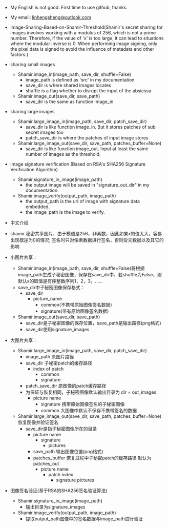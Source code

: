 - My English is not good. First time to use github, thanks.
- My email: linhengsheng@outlook.com
- Image-Sharing-Based-on-Shamir-Threshold(Shamir's secret sharing for images involves working with a modulus of 256, which is not a prime number. Therefore, if the value of 'x' is too large, it can lead to situations where the modular inverse is 0. When performing image signing, only the pixel data is signed to avoid the influence of metadata and other factors.)
- sharing small images
  - Shamir.image_in(image_path, save_dir, shuffle=False)
    - image_path is defined as 'src' in my documentation
    - save_dir is where shared images locates
    - shuffle is a flag whether to disrupt the input of the absicssa
  - Shamir.image_out(save_dir, save_path)
    - save_dir is the same as function image_in
- sharing large images
  - Shamir.large_image_in(image_path, save_dir, patch_save_dir)
    - save_dir is like function image_in. But it stores patches of sub secret images too
    - patch_save_dir is where the patches of input image stores
  - Shamir.large_image_out(save_dir, save_path, patches_buffer=None)
    - save_dir is like function image_out. Input at least the same number of images as the threshold.
- image signature verification (Based on RSA's SHA256 Signature Verification Algorithm)
  - Shamir.signature_in_image(image_path)
    - the output image will be saved in "signature_out_dir" in my documentation.
  - Shamir.image_verify(output_path, image_path)
    - the output_path is the url of image with signature data embedded.
    - the image_path is the image to verify.
 

- 中文介绍
- shamir 秘密共享图片，由于模值是256，非素数，因此如果x的值太大，容易出现模逆为0的情况; 签名时只对像素数据进行签名，否则受元数据以及其它的影响
- 小图片共享：
  - Shamir.image_in(image_path, save_dir, shuffle=False)将根据image_path生成子秘密图像，保存在save_dir中，若shuffle为False，则默认x的取值是有序整数序列1，2，3，……
  - save_dir中子秘密图像保存格式：
    - save_dir
      - picture_name
        - common(不携带原始图像签名数据)
        - signature(带有原始图像签名数据)
  - Shamir.image_out(save_dir, save_path)
    - save_dir是子秘密图像的保存位置，save_path是输出路径(png格式)
    - save_dir使用signature_images
- 大图片共享：
  - Shamir.large_image_in(image_path, save_dir, patch_save_dir)
    - image_path 原图片路径
    - save_dir 子秘密patch的缓存路径
      - index of patch
        - common
        - signature
    - patch_save_dir 原图像的patch缓存路径
    - 为保证与恢复相同，子秘密图像默认输出目录为 dir = out_images
      - picture name
        - signature 携带原始图像签名的子秘密图像
        - common 大图像中默认不保存不携带签名的数据
  - Shamir.large_image_out(save_dir, save_path, patches_buffer=None) 恢复图像并验证签名
    - save_dir是指子秘密图像所在的目录
      - picture name
        - signature
          - pictures
      - save_path 输出图像位置(png格式)
      - patches_buffer 恢复过程中子秘密patch的缓存路径 默认为patches_out
        - picture name
          - patch index
            - signature pictures
- 图像签名验证(基于RSA的SHA256签名验证算法)
  - Shamir.signature_in_image(image_path)
    - 输出目录为signature_images
  - Shamir.image_verify(output_path, image_path)
    - 提取output_path图像中的签名数据与image_path进行验证

